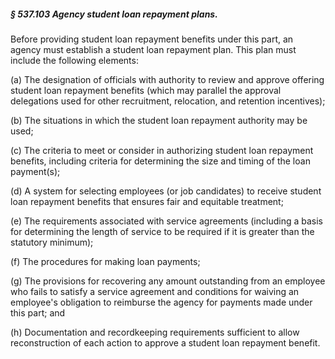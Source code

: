 ##### § 537.103 Agency student loan repayment plans. #####

Before providing student loan repayment benefits under this part, an agency must establish a student loan repayment plan. This plan must include the following elements:

(a) The designation of officials with authority to review and approve offering student loan repayment benefits (which may parallel the approval delegations used for other recruitment, relocation, and retention incentives);

(b) The situations in which the student loan repayment authority may be used;

(c) The criteria to meet or consider in authorizing student loan repayment benefits, including criteria for determining the size and timing of the loan payment(s);

(d) A system for selecting employees (or job candidates) to receive student loan repayment benefits that ensures fair and equitable treatment;

(e) The requirements associated with service agreements (including a basis for determining the length of service to be required if it is greater than the statutory minimum);

(f) The procedures for making loan payments;

(g) The provisions for recovering any amount outstanding from an employee who fails to satisfy a service agreement and conditions for waiving an employee's obligation to reimburse the agency for payments made under this part; and

(h) Documentation and recordkeeping requirements sufficient to allow reconstruction of each action to approve a student loan repayment benefit.